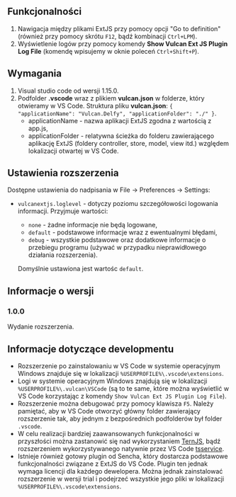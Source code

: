 ## Funkcjonalności

1. Nawigacja między plikami ExtJS przy pomocy opcji "Go to definition" (również przy pomocy skrótu `F12`, bądź kombinacji `Ctrl+LPM`).
2. Wyświetlenie logów przy pomocy komendy __Show Vulcan Ext JS Plugin Log File__ (komendę wpisujemy w oknie poleceń `Ctrl+Shift+P`).

## Wymagania

1. Visual studio code od wersji 1.15.0.
2. Podfolder __.vscode__ wraz z plikiem __vulcan.json__ w folderze, który otwieramy w VS Code. Struktura pliku __vulcan.json__: 
    `{
        "applicationName": "Vulcan.Delfy",
	    "applicationFolder": "./"
    }`. 
    * applicationName - nazwa aplikacji ExtJS zgodna z wartością z app.js,
    * applicationFolder - relatywna ścieżka do folderu zawierającego aplikację ExtJS (foldery controller, store, model, view itd.) względem lokalizacji otwartej w VS Code.

## Ustawienia rozszerzenia

Dostępne ustawienia do nadpisania w File -> Preferences -> Settings:

* `vulcanextjs.loglevel` - dotyczy poziomu szczegółowości logowania informacji. Przyjmuje wartości:
    * `none` - żadne informacje nie będą logowane,
    * `default` - podstawowe informacje wraz z ewentualnymi błędami,
    * `debug` - wszystkie podstawowe oraz dodatkowe informacje o przebiegu programu (używać w przypadku nieprawidłowego działania rozszerzenia).
    
    Domyślnie ustawiona jest wartośc `default`.


## Informacje o wersji

### 1.0.0

Wydanie rozszerzenia.

## Informacje dotyczące developmentu

* Rozszerzenie po zainstalowaniu w VS Code w systemie operacyjnym Windows znajduje się w lokalizacji `%USERPROFILE%\.vscode\extensions`.
* Logi w systemie operacyjnym Windows znajdują się w lokalizacji `%USERPROFILE%\.vulcan\VSCode` (są to te same, które można wyświetlić w VS Code korzystając z komendy `Show Vulcan Ext JS Plugin Log File`).
* Rozszerzenie można debugować przy pomocy klawisza `F5`. Należy pamiętać, aby w VS Code otworzyć główny folder zawierający rozszerzenie tak, aby jednym z bezpośrednich podfolderów był folder `.vscode`. 
* W celu realizacji bardziej zaawansowanych funkcjonalności w przyszłości można zastanowić się nad wykorzystaniem [TernJS](http://ternjs.net/), bądź rozszerzeniem wykorzystywanego natywnie przez VS Code [tsservice](https://github.com/Microsoft/TypeScript/wiki/Architectural-Overview).
* Istnieje również gotowy plugin od Sencha, który dostarcza podstawowe funkcjonalności związane z ExtJS do VS Code. Plugin ten jednak wymaga licencji dla każdego dewelopera. Można jednak zainstalować rozszerzenie w wersji trial i podejrzeć wszystkie jego pliki w lokalizacji `%USERPROFILE%\.vscode\extensions`.